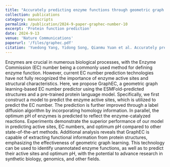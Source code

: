 ```yaml
---
title: "Accurately predicting enzyme functions through geometric graph learning on ESMFold-predicted structures"
collection: publications
category: manuscripts
permalink: /publication/2024-9-paper-graphec-number-10
excerpt: 'Protein function prediction'
date: 2024-9-13
venue: 'Nature Communications'
paperurl: '/files/graphec.pdf'
citation: 'Yuedong Yang, Yidong Song, Qianmu Yuan et al. Accurately predicting enzyme functions through geometric graph learning on ESMFold-predicted structures, 12 September 2024, PREPRINT (Version 1) available at Research Square [https://doi.org/10.21203/rs.3.rs-4344209/v1]'
---
```


Enzymes are crucial in numerous biological processes, with the Enzyme Commission (EC) number being a commonly used method for defining enzyme function. However, current EC number prediction technologies have not fully recognized the importance of enzyme active sites and structural characteristics. Here, we propose GraphEC, a geometric graph learning-based EC number predictor using the ESMFold-predicted structures and a pre-trained protein language model. Specifically, we first construct a model to predict the enzyme active sites, which is utilized to predict the EC number. The prediction is further improved through a label diffusion algorithm by incorporating homology information. In parallel, the optimum pH of enzymes is predicted to reflect the enzyme-catalyzed reactions. Experiments demonstrate the superior performance of our model in predicting active sites, EC numbers, and optimum pH compared to other state-of-the-art methods. Additional analysis reveals that GraphEC is capable of extracting functional information from protein structures, emphasizing the effectiveness of geometric graph learning. This technology can be used to identify unannotated enzyme functions, as well as to predict their active sites and optimum pH, with the potential to advance research in synthetic biology, genomics, and other fields.
